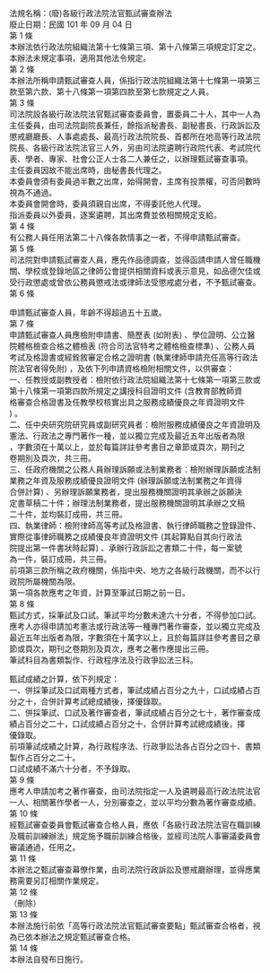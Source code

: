 法規名稱：(廢)各級行政法院法官甄試審查辦法  
廢止日期：民國 101 年 09 月 04 日  
第 1 條  
本辦法依行政法院組織法第十七條第三項、第十八條第三項規定訂定之。  
本辦法未規定事項，適用其他法令規定。  
第 2 條  
本辦法所稱申請甄試審查人員，係指行政法院組織法第十七條第一項第三  
款至第六款、第十八條第一項第四款至第七款規定之人員。  
第 3 條  
司法院設各級行政法院法官甄試審查委員會，置委員二十人，其中一人為  
主任委員，由司法院副院長兼任，餘指派秘書長、副秘書長、行政訴訟及  
懲戒廳廳長、人事處處長、最高行政法院院長、首都所在地高等行政法院  
院長、各級行政法院法官三人外，另由司法院遴聘行政院代表、考試院代  
表、學者、專家、社會公正人士各二人兼任之，以辦理甄試審查事項。  
主任委員因故不能出席時，由秘書長代理之。  
本委員會須有委員過半數之出席，始得開會，主席有投票權，可否同數時  
視為不通過。  
本委員會開會時，委員須親自出席，不得委託他人代理。  
指派委員以外委員，逐案遴聘，其出席費並依相關規定支給。  
第 4 條  
有公務人員任用法第二十八條各款情事之一者，不得申請甄試審查。  
第 5 條  
司法院對申請甄試審查人員，應先作品德調查，並得函請申請人曾任職機  
關、學校或登錄地區之律師公會提供相關資料或表示意見，如品德欠佳或  
受行政懲處或曾依公務員懲戒法或律師法受懲戒處分者，不予甄試審查。  
第 6 條  


申請甄試審查人員，年齡不得超過五十五歲。  
第 7 條  
申請甄試審查人員應檢附申請書、簡歷表 (如附表) 、學位證明、公立醫  
院體格檢查合格之體檢表 (符合司法官特考之體格檢查標準) 、公務人員  
考試及格證書或經銓敘審定合格之證明書 (執業律師申請充任高等行政法  
院法官者得免附) ，及依下列申請資格檢附相關文件，以供審查：  
一、任教授或副教授者：檢附依行政法院組織法第十七條第一項第三款或  
第十八條第一項第四款所規定之講授科目證明文件 (含教育部教師資  
格審查合格證書及任教學校核實出具之服務成績優良之年資證明文件  
) 。  
二、任中央研究院研究員或副研究員者：檢附服務成績優良之年資證明及  
憲法、行政法之專門著作一種，並以獨立完成及最近五年出版者為限  
，字數須在十萬以上，並於每篇詳註參考書目之章節或頁次，期刊之  
卷期別及頁次，共三冊。  
三、任政府機關之公務人員辦理訴願或法制業務者：檢附辦理訴願或法制  
業務之年資及服務成績優良證明文件 (辦理訴願或法制業務之年資得  
合併計算) 、另辦理訴願業務者，提出服務機關證明其承辦之訴願決  
定書草稿二十件；辦理法制業務者，提出服務機關證明其承辦之文稿  
二十件，並均裝訂成冊，共三冊。  
四、執業律師：檢附律師高等考試及格證書、執行律師職務之登錄證件、  
實際從事律師職務之成績優良年資證明文件 (其起算點自其向行政法  
院提出第一件書狀時起算) 、承辦行政訴訟之書類二十件，每一案號  
為一件，裝訂成冊，共三冊。  
前項第三款所稱之政府機關，係指中央、地方之各級行政機關，而不以行  
政院所屬機關為限。  
第一項各款應考之年資，計算至筆試日期之前一日。  
第 8 條  
甄試方式，採筆試及口試。筆試平均分數未達六十分者，不得參加口試。  
應考人亦得申請加考憲法或行政法等一種專門著作審查，並以獨立完成及  
最近五年出版者為限，字數須在十萬字以上，且於每篇詳註參考書目之章  
節或頁次，期刊之卷期別及頁次，應考之著作應提出三冊。  
筆試科目為書類製作、行政程序法及行政爭訟法三科。  


甄試成績之計算，依下列規定：  
一、併採筆試及口試兩種方式者，筆試成績占百分之九十，口試成績占百  
分之十，合併計算考試總成績後，擇優錄取。  
二、併採筆試、口試及著作審查者，筆試成績占百分之七十，著作審查成  
績占百分之二十，口試成績占百分之十，合併計算考試總成績後，擇  
優錄取。  
前項筆試成績之計算，為行政程序法、行政爭訟法各占百分之四十、書類  
製作占百分之二十。  
口試成績不滿六十分者，不予錄取。  
第 9 條  
應考人申請加考之著作審查，由司法院指定一人及遴聘最高行政法院法官  
一人、相關著作學者一人，分別審查之，並以平均分數為著作審查成績。  
第 10 條  
經甄試審查委員會甄試審查合格人員，應依「各級行政法院法官在職訓練  
及職前訓練辦法」規定施予職前訓練合格後，並經司法院人事審議委員會  
審議通過，任用之。  
第 11 條  
本辦法之甄試審查幕僚作業，由司法院行政訴訟及懲戒廳辦理，並得應業  
務需要另訂相關作業規定。  
第 12 條  
（刪除）  
第 13 條  
本辦法施行前依「高等行政法院法官甄試審查要點」甄試審查合格者，視  
為已依本辦法之規定甄試審查合格。  
第 14 條  
本辦法自發布日施行。  



